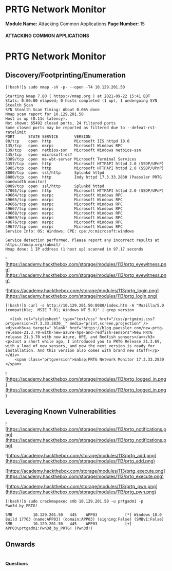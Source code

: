 <!--
 // Platform: Academy
// URL: https://academy.hackthebox.com/module/113/section/1094
// Platform Version: V1
// Module ID: 113
// Module Name: Attacking Common Applications
// Module Difficulty: Medium
// Section ID: 1094
// Section Title: PRTG Network Monitor
// Page Title: Hack The Box - Academy
// Page Number: 15
-->

# PRTG Network Monitor

**Module Name:** Attacking Common Applications **Page Number:** 15

#### 

#### ATTACKING COMMON APPLICATIONS

# PRTG Network Monitor

## Discovery/Footprinting/Enumeration

``` shell-session
[!bash!]$ sudo nmap -sV -p- --open -T4 10.129.201.50

Starting Nmap 7.80 ( https://nmap.org ) at 2021-09-22 15:41 EDT
Stats: 0:00:00 elapsed; 0 hosts completed (1 up), 1 undergoing SYN Stealth Scan
SYN Stealth Scan Timing: About 0.06% done
Nmap scan report for 10.129.201.50
Host is up (0.11s latency).
Not shown: 65492 closed ports, 24 filtered ports
Some closed ports may be reported as filtered due to --defeat-rst-ratelimit
PORT      STATE SERVICE       VERSION
80/tcp    open  http          Microsoft IIS httpd 10.0
135/tcp   open  msrpc         Microsoft Windows RPC
139/tcp   open  netbios-ssn   Microsoft Windows netbios-ssn
445/tcp   open  microsoft-ds?
3389/tcp  open  ms-wbt-server Microsoft Terminal Services
5357/tcp  open  http          Microsoft HTTPAPI httpd 2.0 (SSDP/UPnP)
5985/tcp  open  http          Microsoft HTTPAPI httpd 2.0 (SSDP/UPnP)
8000/tcp  open  ssl/http      Splunkd httpd
8080/tcp  open  http          Indy httpd 17.3.33.2830 (Paessler PRTG bandwidth monitor)
8089/tcp  open  ssl/http      Splunkd httpd
47001/tcp open  http          Microsoft HTTPAPI httpd 2.0 (SSDP/UPnP)
49664/tcp open  msrpc         Microsoft Windows RPC
49665/tcp open  msrpc         Microsoft Windows RPC
49666/tcp open  msrpc         Microsoft Windows RPC
49667/tcp open  msrpc         Microsoft Windows RPC
49668/tcp open  msrpc         Microsoft Windows RPC
49669/tcp open  msrpc         Microsoft Windows RPC
49676/tcp open  msrpc         Microsoft Windows RPC
49677/tcp open  msrpc         Microsoft Windows RPC
Service Info: OS: Windows; CPE: cpe:/o:microsoft:windows

Service detection performed. Please report any incorrect results at https://nmap.org/submit/ .
Nmap done: 1 IP address (1 host up) scanned in 97.17 seconds
```

![https://academy.hackthebox.com/storage/modules/113/prtg_eyewitness.png](https://academy.hackthebox.com/storage/modules/113/prtg_eyewitness.png)

![https://academy.hackthebox.com/storage/modules/113/prtg_login.png](https://academy.hackthebox.com/storage/modules/113/prtg_login.png)

``` shell-session
[!bash!]$ curl -s http://10.129.201.50:8080/index.htm -A "Mozilla/5.0 (compatible;  MSIE 7.01; Windows NT 5.0)" | grep version

  <link rel="stylesheet" type="text/css" href="/css/prtgmini.css?prtgversion=17.3.33.2830__" media="print,screen,projection" />
<div><h3><a target="_blank" href="https://blog.paessler.com/new-prtg-release-21.3.70-with-new-azure-hpe-and-redfish-sensors">New PRTG release 21.3.70 with new Azure, HPE, and Redfish sensors</a></h3><p>Just a short while ago, I introduced you to PRTG Release 21.3.69, with a load of new sensors, and now the next version is ready for installation. And this version also comes with brand new stuff!</p></div>
    <span class="prtgversion">&nbsp;PRTG Network Monitor 17.3.33.2830 </span>
```

![https://academy.hackthebox.com/storage/modules/113/prtg_logged_in.png](https://academy.hackthebox.com/storage/modules/113/prtg_logged_in.png)

## Leveraging Known Vulnerabilities

![https://academy.hackthebox.com/storage/modules/113/prtg_notifications.png](https://academy.hackthebox.com/storage/modules/113/prtg_notifications.png)

![https://academy.hackthebox.com/storage/modules/113/prtg_add.png](https://academy.hackthebox.com/storage/modules/113/prtg_add.png)

![https://academy.hackthebox.com/storage/modules/113/prtg_execute.png](https://academy.hackthebox.com/storage/modules/113/prtg_execute.png)

![https://academy.hackthebox.com/storage/modules/113/prtg_pwn.png](https://academy.hackthebox.com/storage/modules/113/prtg_pwn.png)

``` shell-session
[!bash!]$ sudo crackmapexec smb 10.129.201.50 -u prtgadm1 -p Pwn3d_by_PRTG! 

SMB         10.129.201.50   445    APP03            [*] Windows 10.0 Build 17763 (name:APP03) (domain:APP03) (signing:False) (SMBv1:False)
SMB         10.129.201.50   445    APP03            [+] APP03\prtgadm1:Pwn3d_by_PRTG! (Pwn3d!)
```

## Onwards

# 

# 

#### Questions

####
